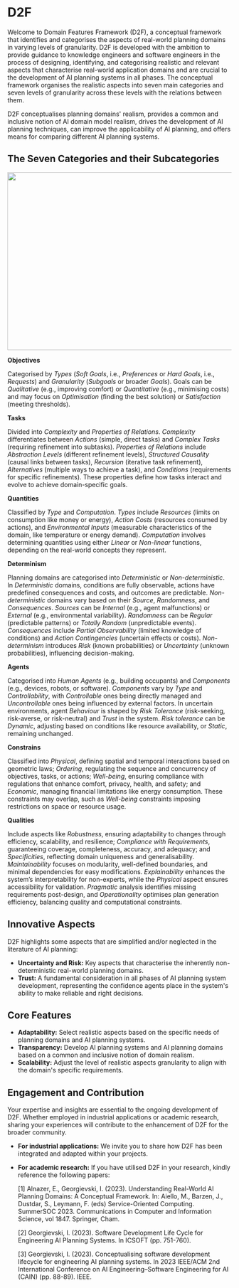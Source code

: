# D2F
Welcome to Domain Features Framework (D2F), a conceptual framework that identifies and categorises the aspects of real-world planning domains in varying levels of granularity. D2F is developed with the ambition to provide guidance to knowledge engineers and software engineers in the process of designing, identifying, and categorising realistic and relevant aspects that characterise real-world application domains and are crucial to the development of AI planning systems in all phases. The conceptual framework organises the realistic aspects into seven main categories and seven levels of granularity across these levels with the relations between them.

D2F conceptualises planning domains' realism, provides a common and inclusive notion of AI domain model realism, drives the development of AI planning techniques, can improve the applicability of AI planning, and offers means for comparing different AI planning systems.


## The Seven Categories and their Subcategories

<p align="center">
  <img width="650" height="400" src="https://github.com/user-attachments/assets/d08bf607-72cc-4328-82f0-0a7ac7038208")
>
</p>



**Objectives**

Categorised by _Types_ (_Soft Goals_, i.e., _Preferences_ or _Hard Goals_, i.e., _Requests_) and _Granularity_ (_Subgoals_ or broader _Goals_). Goals can be _Qualitative_ (e.g., improving comfort) or _Quantitative_ (e.g., minimising costs) and may focus on _Optimisation_ (finding the best solution) or _Satisfaction_ (meeting thresholds).

**Tasks**

 Divided into _Complexity_ and _Properties of Relations_. _Complexity_ differentiates between _Actions_ (simple, direct tasks) and _Complex Tasks_ (requiring refinement into subtasks). _Properties of Relations_ include _Abstraction Levels_ (different refinement levels), _Structured Causality_ (causal links between tasks), _Recursion_ (iterative task refinement), _Alternatives_ (multiple ways to achieve a task), and _Conditions_ (requirements for specific refinements). These properties define how tasks interact and evolve to achieve domain-specific goals.

**Quantities**

Classified by _Type_ and _Computation_. _Types_ include _Resources_ (limits on consumption like money or energy), _Action Costs_ (resources consumed by actions), and _Environmental Inputs_ (measurable characteristics of the domain, like temperature or energy demand). _Computation_ involves determining quantities using either _Linear_ or _Non-linear_ functions, depending on the real-world concepts they represent.

**Determinism**

Planning domains are categorised into _Deterministic_ or _Non-deterministic_. In _Deterministic_ domains, conditions are fully observable, actions have predefined consequences and costs, and outcomes are predictable. _Non-deterministic_ domains vary based on their _Source_, _Randomness_, and _Consequences_. _Sources_ can be _Internal_ (e.g., agent malfunctions) or _External_ (e.g., environmental variability). _Randomness_ can be _Regular_ (predictable patterns) or _Totally Random_ (unpredictable events). _Consequences_ include _Partial Observability_ (limited knowledge of conditions) and _Action Contingencies_ (uncertain effects or costs). _Non-determinism_ introduces _Risk_ (known probabilities) or _Uncertainty_ (unknown probabilities), influencing decision-making.

**Agents**

Categorised into _Human Agents_ (e.g., building occupants) and _Components_ (e.g., devices, robots, or software). _Components_ vary by _Type_ and _Controllability_, with _Controllable_ ones being directly managed and _Uncontrollable_ ones being influenced by external factors. In uncertain environments, agent _Behaviour_ is shaped by _Risk Tolerance_ (risk-seeking, risk-averse, or risk-neutral) and _Trust_ in the system. _Risk tolerance_ can be _Dynamic_, adjusting based on conditions like resource availability, or _Static_, remaining unchanged.

**Constrains**

Classified into _Physical_, defining spatial and temporal interactions based on geometric laws; _Ordering_, regulating the sequence and concurrency of objectives, tasks, or actions; _Well-being_, ensuring compliance with regulations that enhance comfort, privacy, health, and safety; and _Economic_, managing financial limitations like energy consumption. These constraints may overlap, such as _Well-being_ constraints imposing restrictions on space or resource usage.

**Qualities**

Include aspects like _Robustness_, ensuring adaptability to changes through efficiency, scalability, and resilience; _Compliance with Requirements_, guaranteeing coverage, completeness, accuracy, and adequacy; and _Specificities_, reflecting domain uniqueness and generalisability. _Maintainability_ focuses on modularity, well-defined boundaries, and minimal dependencies for easy modifications. _Explainability_ enhances the system’s interpretability for non-experts, while the _Physical_ aspect ensures accessibility for validation. _Pragmatic_ analysis identifies missing requirements post-design, and _Operationality_ optimises plan generation efficiency, balancing quality and computational constraints.


## Innovative Aspects

D2F highlights some aspects that are simplified and/or neglected in the literature of AI planning:

- **Uncertainty and Risk:** Key aspects that characterise the inherently non-deterministic real-world planning domains.
- **Trust:** A fundamental consideration in all phases of AI planning system development, representing the confidence agents place in the system's ability to make reliable and right decisions.


## Core Features

- **Adaptability:** Select realistic aspects based on the specific needs of planning domains and AI planning systems.
- **Transparency:** Develop AI planning systems and AI planning domains based on a common and inclusive notion of domain realism.
- **Scalability:** Adjust the level of realistic aspects granularity to align with the domain's specific requirements.


## Engagement and Contribution

Your expertise and insights are essential to the ongoing development of D2F. Whether employed in industrial applications or academic research, sharing your experiences will contribute to the enhancement of D2F for the broader community.

- **For industrial applications:** We invite you to share how D2F has been integrated and adapted within your projects.
- **For academic research:** If you have utilised D2F in your research, kindly reference the following papers:

  [1] Alnazer, E., Georgievski, I. (2023). Understanding Real-World AI Planning Domains: A Conceptual Framework. In: Aiello, M., Barzen, J., Dustdar, S., Leymann, F. (eds) Service-Oriented Computing. SummerSOC 2023. Communications in Computer and Information Science, vol 1847. Springer, Cham.

  [2] Georgievski, I. (2023). Software Development Life Cycle for Engineering AI Planning Systems. In ICSOFT (pp. 751-760).

  [3] Georgievski, I. (2023). Conceptualising software development lifecycle for engineering AI planning systems. In 2023 IEEE/ACM 2nd International Conference on AI Engineering–Software Engineering for AI (CAIN) (pp. 88-89). IEEE.
